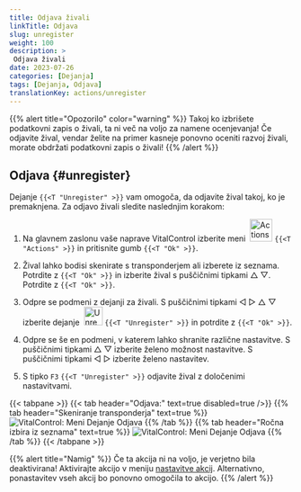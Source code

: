```yaml
---
title: Odjava živali
linkTitle: Odjava
slug: unregister
weight: 100
description: >
 Odjava živali
date: 2023-07-26
categories: [Dejanja]
tags: [Dejanja, Odjava]
translationKey: actions/unregister
---
```

{{% alert title="Opozorilo" color="warning" %}}
Takoj ko izbrišete podatkovni zapis o živali, ta ni več na voljo za namene ocenjevanja! Če odjavite žival, vendar želite na primer kasneje ponovno oceniti razvoj živali, morate obdržati podatkovni zapis o živali!
{{% /alert %}}

## Odjava {#unregister}

Dejanje `{{<T "Unregister" >}}` vam omogoča, da odjavite žival takoj, ko je premaknjena. Za odjavo živali sledite naslednjim korakom:

1. Na glavnem zaslonu vaše naprave VitalControl izberite meni &nbsp;<img src="/icons/actions.svg" width="40" align="bottom" alt="Actions" /> `{{<T "Actions" >}}` in pritisnite gumb `{{<T "Ok" >}}`.

2. Žival lahko bodisi skenirate s transponderjem ali izberete iz seznama. Potrdite z `{{<T "Ok" >}}` in izberite žival s puščičnimi tipkami △ ▽. Potrdite z `{{<T "Ok" >}}`.

3. Odpre se podmeni z dejanji za živali. S puščičnimi tipkami ◁ ▷ △ ▽ izberite dejanje &nbsp;<img src="/icons/actions/unregister.svg" width="33" align="bottom" alt="Unregister" /> `{{<T "Unregister" >}}` in potrdite z `{{<T "Ok" >}}`.

4. Odpre se še en podmeni, v katerem lahko shranite različne nastavitve. S puščičnimi tipkami △ ▽ izberite želeno možnost nastavitve. S puščičnimi tipkami ◁ ▷ izberite želeno nastavitev.

5. S tipko `F3` `{{<T "Unregister" >}}` odjavite žival z določenimi nastavitvami.

{{< tabpane >}}
{{< tab header="Odjava:" text=true disabled=true />}}
{{% tab header="Skeniranje transponderja" text=true %}}
![VitalControl: Meni Dejanje Odjava](../images/unregister-scan.png "Odjava živali")
{{% /tab %}}
{{% tab header="Ročna izbira iz seznama" text=true %}}
![VitalControl: Meni Dejanje Odjava](../images/unregister.png "Odjava živali")
{{% /tab %}}
{{< /tabpane >}}

{{% alert title="Namig" %}}
Če ta akcija ni na voljo, je verjetno bila deaktivirana! Aktivirajte akcijo v meniju [nastavitve akcij](../setting/). Alternativno, ponastavitev vseh akcij bo ponovno omogočila to akcijo.
{{% /alert %}}
